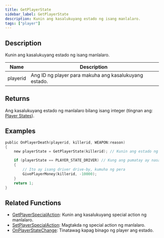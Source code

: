 ```yaml
---
title: GetPlayerState
sidebar_label: GetPlayerState
description: Kunin ang kasalukuyang estado ng isang manlalaro.
tags: ["player"]
---
```


## Description

Kunin ang kasalukuyang estado ng isang manlalaro.

| Name     | Description                                       |
| -------- | ------------------------------------------------- |
| playerid | Ang ID ng player para makuha ang kasalukuyang estado. |

## Returns

Ang kasalukuyang estado ng manlalaro bilang isang integer (tingnan ang: [Player States](../resources/playerstates)).

## Examples

```c
public OnPlayerDeath(playerid, killerid, WEAPON:reason)
{
    new playerState = GetPlayerState(killerid); // Kunin ang estado ng pumatay

    if (playerState == PLAYER_STATE_DRIVER) // Kung ang pumatay ay nasa sasakyan
    {
        // Ito ay isang driver drive-by, kumuha ng pera
        GivePlayerMoney(killerid, -10000);
    }
    return 1;
}
```

## Related Functions

- [GetPlayerSpecialAction](GetPlayerSpecialAction): Kunin ang kasalukuyang special action ng manlalaro.
- [SetPlayerSpecialAction](SetPlayerSpecialAction): Magtakda ng special action ng manlalaro.
- [OnPlayerStateChange](../callbacks/OnPlayerStateChange): Tinatawag kapag binago ng player ang estado.